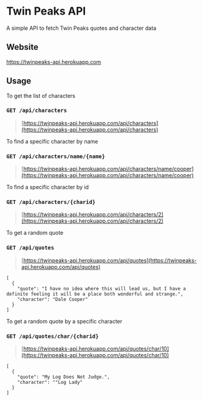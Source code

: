 # Twin Peaks API
A simple API to fetch Twin Peaks quotes and character data

## Website
https://twinpeaks-api.herokuapp.com

## Usage

To get the list of characters

### `GET /api/characters`

> [https://twinpeaks-api.herokuapp.com/api/characters](https://twinpeaks-api.herokuapp.com/api/characters)

To find a specific character by name

### `GET /api/characters/name/{name}`

> [https://twinpeaks-api.herokuapp.com/api/characters/name/cooper](https://twinpeaks-api.herokuapp.com/api/characters/name/cooper)

To find a specific character by id

### `GET /api/characters/{charid}`

> [https://twinpeaks-api.herokuapp.com/api/characters/2](https://twinpeaks-api.herokuapp.com/api/characters/2)

To get a random quote

### `GET /api/quotes`

> [https://twinpeaks-api.herokuapp.com/api/quotes](https://twinpeaks-api.herokuapp.com/api/quotes)

	[
	  {
		"quote": "I have no idea where this will lead us, but I have a definite feeling it will be a place both wonderful and strange.",
		"character": "Dale Cooper"
      }
	]
  
To get a random quote by a specific character

### `GET /api/quotes/char/{charid}`

> [https://twinpeaks-api.herokuapp.com/api/quotes/char/10](https://twinpeaks-api.herokuapp.com/api/quotes/char/10)

	[
	  {
		"quote": "My Log Does Not Judge.",
		"character": ""Log Lady"
      }
	]

